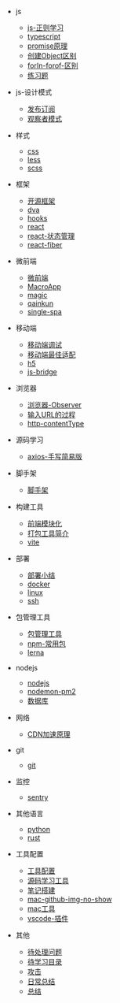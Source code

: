 - js
    - [js-正则学习](notes/js/js-正则学习.md)
    - [typescript](notes/js/typescript.md)
    - [promise原理](notes/js/promise原理.md)
    - [创建Object区别](notes/js/创建Object区别.md)
    - [forIn-forof-区别](notes/js/forIn-forof-区别.md)
    - [练习题](notes/js/练习题.md)

- js-设计模式
    - [发布订阅](notes/js-设计模式/发布订阅.md)
    - [观察者模式](notes/js-设计模式/观察者模式.md)

- 样式
    - [css](notes/样式/css.md)
    - [less](notes/样式/less.md)
    - [scss](notes/样式/scss.md)

- 框架
    - [开源框架](notes/框架/开源框架.md)
    - [dva](notes/框架/dva.md)
    - [hooks](notes/框架/hooks.md)
    - [react](notes/框架/react.md)
    - [react-状态管理](notes/框架/react-状态管理.md)
    - [react-fiber](notes/框架/react-fiber.md)

- 微前端
    - [微前端](notes/微前端/微前端.md)
    - [MacroApp](notes/微前端/MacroApp.md)
    - [magic](notes/微前端/magic.md)
    - [qainkun](notes/微前端/qainkun.md)
    - [single-spa](notes/微前端/single-spa.md)

- 移动端
    - [移动端调试](notes/移动端/移动端调试.md)
    - [移动端最佳适配](notes/移动端/移动端最佳适配.md)
    - [h5](notes/移动端/h5.md)
    - [js-bridge](notes/移动端/js-bridge.md)

- 浏览器
    - [浏览器-Observer](notes/浏览器/浏览器-Observer.md)
    - [输入URL的过程](notes/浏览器/输入URL的过程.md)
    - [http-contentType](notes/浏览器/http-contentType.md)

- 源码学习
    - [axios-手写简易版](notes/源码学习/axios-手写简易版.md)

- 脚手架
    - [脚手架](notes/脚手架/脚手架.md)

- 构建工具
    - [前端模块化](notes/构建工具/前端模块化.md)
    - [打包工具简介](notes/构建工具/打包工具简介.md)
    - [vite](notes/构建工具/vite.md)

- 部署
    - [部署小结](notes/部署/部署小结.md)
    - [docker](notes/部署/docker.md)
    - [linux](notes/部署/linux.md)
    - [ssh](notes/部署/ssh.md)

- 包管理工具
    - [包管理工具](notes/包管理工具/包管理工具.md)
    - [npm-常用包](notes/包管理工具/npm-常用包.md)
    - [lerna](notes/包管理工具/lerna.md)

- nodejs
    - [nodejs](notes/nodejs/nodejs.md)
    - [nodemon-pm2](notes/nodejs/nodemon-pm2.md)
    - [数据库](notes/nodejs/数据库.md)

- 网络
    - [CDN加速原理](notes/网络/CDN加速原理.md)

- git
    - [git](notes/git/git.md)

- 监控
    - [sentry](notes/监控/sentry.md)

- 其他语言
    - [python](notes/其他语言/python.md)
    - [rust](notes/其他语言/rust.md)

- 工具配置
    - [工具配置](notes/工具配置/工具配置.md)
    - [源码学习工具](notes/工具配置/源码学习工具.md)
    - [笔记搭建](notes/工具配置/笔记搭建.md)
    - [mac-github-img-no-show](notes/工具配置/mac-github-img-no-show.md)
    - [mac工具](notes/工具配置/mac工具.md)
    - [vscode-插件](notes/工具配置/vscode-插件.md)

- 其他
    - [待处理问题](notes/其他/待处理问题.md)
    - [待学习目录](notes/其他/待学习目录.md)
    - [攻击](notes/其他/攻击.md)
    - [日常总结](notes/其他/日常总结.md)
    - [总结](notes/其他/总结.md)
